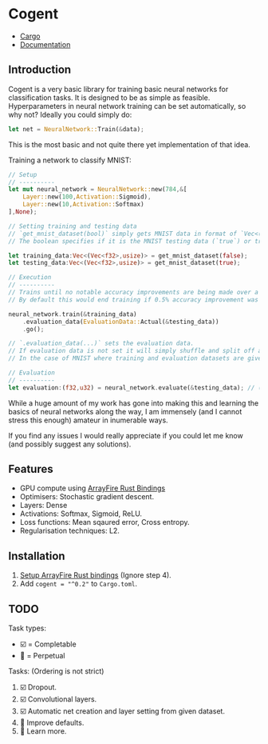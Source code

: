 # Cogent

 - [Cargo](https://crates.io/crates/cogent)
 - [Documentation](https://docs.rs/cogent/)

## Introduction

Cogent is a very basic library for training basic neural networks for classification tasks.
It is designed to be as simple as feasible.
Hyperparameters in neural network training can be set automatically, so why not?
Ideally you could simply do:
```rust
let net = NeuralNetwork::Train(&data);
```
This is the most basic and not quite there yet implementation of that idea.

Training a network to classify MNIST:
```rust
// Setup
// ----------
let mut neural_network = NeuralNetwork::new(784,&[
    Layer::new(100,Activation::Sigmoid),
    Layer::new(10,Activation::Softmax)
],None);

// Setting training and testing data
// `get_mnist_dataset(bool)` simply gets MNIST data in format of `Vec<(Vec<f32>,usize)>` where each entry is an example (tuple.0=input and tuple.1=class).
// The boolean specifies if it is the MNIST testing data (`true`) or training data (`false`).

let training_data:Vec<(Vec<f32>,usize)> = get_mnist_dataset(false);
let testing_data:Vec<(Vec<f32>,usize)> = get_mnist_dataset(true);

// Execution
// ----------
// Trains until no notable accuracy improvements are being made over a number of iterations.
// By default this would end training if 0.5% accuracy improvement was not seen over 6 iterations (often referred to as 'epochs').

neural_network.train(&training_data)
    .evaluation_data(EvaluationData::Actual(&testing_data))
    .go();

// `.evaluation_data(...)` sets the evaluation data. 
// If evaluation data is not set it will simply shuffle and split off a random group from training data to be evaluation data.
// In the case of MNIST where training and evaluation datasets are given seperately, it makes sense to set it as such.

// Evaluation
// ----------
let evaluation:(f32,u32) = neural_network.evaluate(&testing_data); // (cost,example correctly classified)
```

While a huge amount of my work has gone into making this and learning the basics of neural networks along the way, I am immensely (and I cannot stress this enough) amateur in inumerable ways.

If you find any issues I would really appreciate if you could let me know (and possibly suggest any solutions).

## Features

 - GPU compute using [ArrayFire Rust Bindings](https://github.com/arrayfire/arrayfire-rust)
 - Optimisers: Stochastic gradient descent.
 - Layers: Dense
 - Activations: Softmax, Sigmoid, ReLU.
 - Loss functions: Mean sqaured error, Cross entropy.
 - Regularisation techniques: L2.



## Installation

1. [Setup ArrayFire Rust bindings](https://github.com/arrayfire/arrayfire-rust#use-from-cratesio--) (Ignore step 4).
2. Add `cogent = "^0.2"` to `Cargo.toml`.

## TODO

Task types:

 - :ballot_box_with_check: = Completable
 - :repeat: = Perpetual
 
Tasks:
(Ordering is not strict)

1. :ballot_box_with_check: Dropout.
2. :ballot_box_with_check: Convolutional layers.
3. :ballot_box_with_check: Automatic net creation and layer setting from given dataset.
4. :repeat: Improve defaults.
5. :repeat: Learn more.
